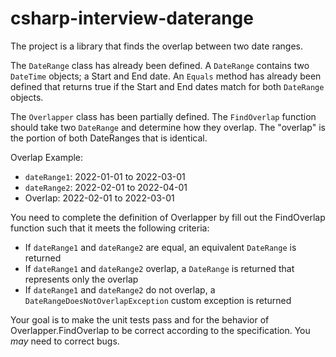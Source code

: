 # csharp-interview-daterange

The project is a library that finds the overlap between two date ranges.

The `DateRange` class has already been defined. A `DateRange` contains two `DateTime` objects; a Start and End date. An `Equals` method has already been defined that returns true if the Start and End dates match for both `DateRange` objects.

The `Overlapper` class has been partially defined. The `FindOverlap` function should take two `DateRange` and determine how they overlap. The "overlap" is the portion of both DateRanges that is identical.

Overlap Example:
* `dateRange1`: 2022-01-01 to 2022-03-01
* `dateRange2`: 2022-02-01 to 2022-04-01
* Overlap: 2022-02-01 to 2022-03-01

You need to complete the definition of Overlapper by fill out the FindOverlap function such that it meets the following criteria:
* If `dateRange1` and `dateRange2` are equal, an equivalent `DateRange` is returned
* If `dateRange1` and `dateRange2` overlap, a `DateRange` is returned that represents only the overlap
* If `dateRange1` and `dateRange2` do not overlap, a `DateRangeDoesNotOverlapException` custom exception is returned

Your goal is to make the unit tests pass and for the behavior of Overlapper.FindOverlap to be correct according to the specification. You _may_ need to correct bugs.
